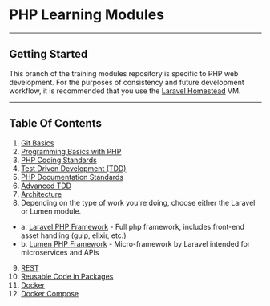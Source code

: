 # PHP Learning Modules

***

## Getting Started

This branch of the training modules repository is specific to PHP web development. For the purposes of consistency and future development workflow, it is recommended that you use the [Laravel Homestead](http://laravel.com/docs/master/homestead) VM.

***

## Table Of Contents

1. [Git Basics](Module-01.md)
2. [Programming Basics with PHP](Module-02.md)
3. [PHP Coding Standards](Module-03.md)
4. [Test Driven Development (TDD)](Module-04.md)
5. [PHP Documentation Standards](Module-05.md)
6. [Advanced TDD](Module-06.md)
7. [Architecture](Module-07.md)
8. Depending on the type of work you're doing, choose either the Laravel or Lumen module.
  * a. [Laravel PHP Framework](Module-08a.md) - Full php framework, includes front-end asset handling (gulp, elixir, etc.)
  * b. [Lumen PHP Framework](Module-08b.md) - Micro-framework by Laravel intended for microservices and APIs
9. [REST](Module-09.md)
10. [Reusable Code in Packages](Module-10.md)
11. [Docker](Module-11.md)
12. [Docker Compose](Module-12.md)
